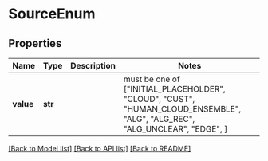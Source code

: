 # SourceEnum


## Properties
Name | Type | Description | Notes
------------ | ------------- | ------------- | -------------
**value** | **str** |  |  must be one of ["INITIAL_PLACEHOLDER", "CLOUD", "CUST", "HUMAN_CLOUD_ENSEMBLE", "ALG", "ALG_REC", "ALG_UNCLEAR", "EDGE", ]

[[Back to Model list]](../README.md#documentation-for-models) [[Back to API list]](../README.md#documentation-for-api-endpoints) [[Back to README]](../README.md)


